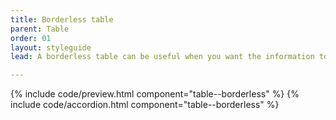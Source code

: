 ```yaml
---
title: Borderless table
parent: Table
order: 01
layout: styleguide
lead: A borderless table can be useful when you want the information to feel more a part of the text it accompanies and extends.

---
```


<section class="site-component-section">
  {% include code/preview.html component="table--borderless" %}
  {% include code/accordion.html component="table--borderless" %}
</section>